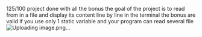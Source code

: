 125/100
project done with all the bonus
the goal of the project is to read from in a file and display its content line by line in the terminal
the bonus are valid if you use only 1 static variable and your program can read several file 
![Uploading image.png…]()
